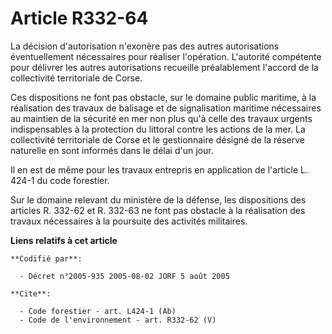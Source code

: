# Article R332-64

La décision d'autorisation n'exonère pas des autres autorisations éventuellement nécessaires pour réaliser l'opération.
L'autorité compétente pour délivrer les autres autorisations recueille préalablement l'accord de la collectivité territoriale
de Corse. 

Ces dispositions ne font pas obstacle, sur le domaine public maritime, à la réalisation des travaux de balisage et de
signalisation maritime nécessaires au maintien de la sécurité en mer non plus qu'à celle des travaux urgents indispensables à
la protection du littoral contre les actions de la mer. La collectivité territoriale de Corse et le gestionnaire désigné de
la réserve naturelle en sont informés dans le délai d'un jour. 

Il en est de même pour les travaux entrepris en application de l'article L. 424-1 du code forestier. 

Sur le domaine relevant du ministère de la défense, les dispositions des articles R. 332-62 et R. 332-63 ne font pas obstacle
à la réalisation des travaux nécessaires à la poursuite des activités militaires.

**Liens relatifs à cet article**

	**Codifié par**:

	  - Décret n°2005-935 2005-08-02 JORF 5 août 2005

	**Cite**:

	  - Code forestier - art. L424-1 (Ab)
	  - Code de l'environnement - art. R332-62 (V)
